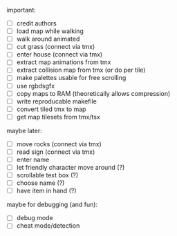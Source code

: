 important:
* [ ] credit authors
* [ ] load map while walking
* [ ] walk around animated
* [ ] cut grass (connect via tmx)
* [ ] enter house (connect via tmx)
* [ ] extract map animations from tmx
* [ ] extract collision map from tmx (or do per tile)
* [ ] make palettes usable for free scrolling
* [ ] use rgbdsgfx
* [ ] copy maps to RAM (theoretically allows compression)
* [ ] write reproducable makefile
* [ ] convert tiled tmx to map
* [ ] get map tilesets from tmx/tsx

maybe later:
* [ ] move rocks (connect via tmx)
* [ ] read sign (connect via tmx)
* [ ] enter name
* [ ] let friendly character move around (?)
* [ ] scrollable text box (?)
* [ ] choose name (?)
* [ ] have item in hand (?)

maybe for debugging (and fun):
* [ ] debug mode
* [ ] cheat mode/detection